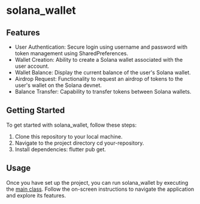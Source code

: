 # solana_wallet

## Features

- User Authentication: Secure login using username and password with token management using SharedPreferences.
- Wallet Creation: Ability to create a Solana wallet associated with the user account.
- Wallet Balance: Display the current balance of the user's Solana wallet.
- Airdrop Request: Functionality to request an airdrop of tokens to the user's wallet on the Solana devnet.
- Balance Transfer: Capability to transfer tokens between Solana wallets.

## Getting Started

To get started with solana_wallet, follow these steps:

1. Clone this repository to your local machine.
2. Navigate to the project directory cd your-repository.
3. Install dependencies: flutter pub get.

## Usage

Once you have set up the project, you can run solana_wallet by executing the [main class](https://github.com/mannai-omar/solana_wallet/blob/main/lib/main.dart). Follow the on-screen instructions to navigate the application and explore its features.




